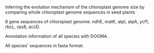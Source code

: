 Inferring the evolution mechanism of the chloroplast genome size by comparing whole chloroplast genome sequences in seed plants

8 gene sequences of chloroplast genome: ndhE, matK, atpI, atpA, ycf1, rbcL, rps8, accD.

Annotation information of all species with DOGMA.

All species' sequences in fasta format.
